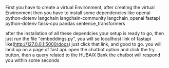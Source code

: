 First you have to create a virtual Environment, after creating the virtual Environment then you have to install some dependencies like 
openai
python-dotenv
langchain
langchain-community
langchain_openai
fastapi
python-dotenv
faiss-cpu
pandas
sentence_transformers

after the installation of all these dependcies your setup is ready to go, then just run the file "embeddings.py", you will se locallhost link of fastapi like(http://127.0.0.1:5000/docs) just click that link, and good to go. you will land up on a page of fast api. open the chatbot option 
and click the try button, then a query related to the HUBAIX Bank the chatbot will respond you within some seconds
